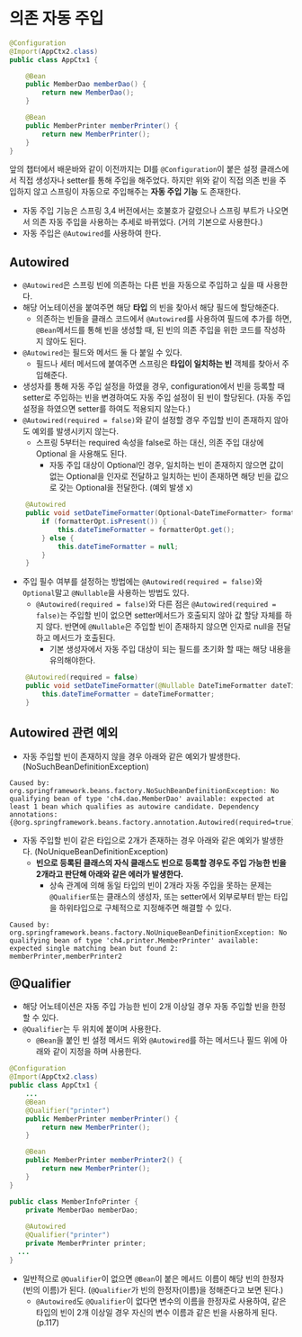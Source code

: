 # 의존 자동 주입
```java
@Configuration
@Import(AppCtx2.class)
public class AppCtx1 {

    @Bean
    public MemberDao memberDao() {
        return new MemberDao();
    }

    @Bean
    public MemberPrinter memberPrinter() {
        return new MemberPrinter();
    }
}
```
앞의 챕터에서 배운바와 같이 이전까지는 DI를 `@Configuration`이 붙은 설정 클래스에서 직접 생성자나 setter를 통해 주입을 해주었다.
하지만 위와 같이 직접 의존 빈을 주입하지 않고 스프링이 자동으로 주입해주는 **자동 주입 기능** 도 존재한다. 

- 자동 주입 기능은 스프링 3,4 버전에서는 호불호가 갈렸으나 스프링 부트가 나오면서 의존 자동 주입을 사용하는 추세로 바뀌었다. (거의 기본으로 사용한다.)
- 자동 주입은 `@Autowired`를 사용하여 한다.

## Autowired
- `@Autowired`은 스프링 빈에 의존하는 다른 빈을 자동으로 주입하고 싶을 때 사용한다.
- 해당 어노테이션을 붙여주면 해당 **타입** 의 빈을 찾아서 해당 필드에 할당해준다.
  - 의존하는 빈들을 클래스 코드에서 `@Autowired`를 사용하여 필드에 추가를 하면, `@Bean`메서드를 통해 빈을 생성할 때, 된 빈의 의존 주입을 위한 코드를 작성하지 않아도 된다.
- `@Autowired`는 필드와 메서드 둘 다 붙일 수 있다.
  - 필드나 세터 메서드에 붙여주면 스프링은 **타입이 일치하는 빈** 객체를 찾아서 주입해준다.
- 생성자를 통해 자동 주입 설정을 하였을 경우, configuration에서 빈을 등록할 때 setter로 주입하는 빈을 변경하여도 자동 주입 설정이 된 빈이 할당된다. (자동 주입 설정을 하였으면 setter를 하여도 적용되지 않는다.)
- `@Autowired(required = false)`와 같이 설정할 경우 주입할 빈이 존재하지 않아도 예외를 발생시키지 않는다.
  - 스프링 5부터는 required 속성을 false로 하는 대신, 의존 주입 대상에 Optional 을 사용해도 된다.
    - 자동 주입 대상이 Optional인 경우, 일치하는 빈이 존재하지 않으면 값이 없는 Optional을 인자로 전달하고 일치하는 빈이 존재하면 해당 빈을 값으로 갖는 Optional을 전달한다. (예외 발생 x)
```java
    @Autowired
    public void setDateTimeFormatter(Optional<DateTimeFormatter> formatterOpt) {
        if (formatterOpt.isPresent()) {
            this.dateTimeFormatter = formatterOpt.get();
        } else {
            this.dateTimeFormatter = null;
        }
    }
```
- 주입 필수 여부를 설정하는 방법에는 `@Autowired(required = false)`와 `Optional`말고 `@Nullable`을 사용하는 방법도 있다.
  - `@Autowired(required = false)`와 다른 점은 `@Autowired(required = false)`는 주입할 빈이 없으면 setter메서드가 호출되지 않아 값 할당 자체를 하지 않다. 반면에 `@Nullable`은 주입할 빈이 존재하지 않으면 인자로 null을 전달하고 메서드가 호출된다.
    - 기본 생성자에서 자동 주입 대상이 되는 필드를 초기화 할 때는 해당 내용을 유의해야한다.
```java
    @Autowired(required = false)
    public void setDateTimeFormatter(@Nullable DateTimeFormatter dateTimeFormatter) {
        this.dateTimeFormatter = dateTimeFormatter;
    }
```
## Autowired 관련 예외
- 자동 주입할 빈이 존재하지 않을 경우 아래와 같은 예외가 발생한다. (NoSuchBeanDefinitionException)
```
Caused by: org.springframework.beans.factory.NoSuchBeanDefinitionException: No qualifying bean of type 'ch4.dao.MemberDao' available: expected at least 1 bean which qualifies as autowire candidate. Dependency annotations: {@org.springframework.beans.factory.annotation.Autowired(required=true)}
```
- 자동 주입할 빈이 같은 타입으로 2개가 존재하는 경우 아래와 같은 예외가 발생한다. (NoUniqueBeanDefinitionException)
  - **빈으로 등록된 클래스의 자식 클래스도 빈으로 등록할 경우도 주입 가능한 빈을 2개라고 판단해 아래와 같은 에러가 발생한다.**
    - 상속 관계에 의해 동일 타입의 빈이 2개라 자동 주입을 못하는 문제는 `@Qualifier`또는 클래스의 생성자, 또는 setter에서 외부로부터 받는 타입을 하위타입으로 구체적으로 지정해주면 해결할 수 있다.
```
Caused by: org.springframework.beans.factory.NoUniqueBeanDefinitionException: No qualifying bean of type 'ch4.printer.MemberPrinter' available: expected single matching bean but found 2: memberPrinter,memberPrinter2
```

## @Qualifier
- 해당 어노테이션은 자동 주입 가능한 빈이 2개 이상일 경우 자동 주입할 빈을 한정할 수 있다.
- `@Qualifier`는 두 위치에 붙이며 사용한다.
  - `@Bean`을 붙인 빈 설정 메서드 위와 `@Autowired`를 하는 메서드나 필드 위에 아래와 같이 지정을 하며 사용한다.

```java
@Configuration
@Import(AppCtx2.class)
public class AppCtx1 {
    ...
    @Bean
    @Qualifier("printer")
    public MemberPrinter memberPrinter() {
        return new MemberPrinter();
    }

    @Bean
    public MemberPrinter memberPrinter2() {
        return new MemberPrinter();
    }
}

public class MemberInfoPrinter { 
    private MemberDao memberDao;
    
    @Autowired
    @Qualifier("printer")
    private MemberPrinter printer;
  ...
}
```

- 일반적으로 `@Qualifier`이 없으면 `@Bean`이 붙은 메서드 이름이 해당 빈의 한정자(빈의 이름)가 된다. (`@Qualifier`가 빈의 한정자(이름)을 정해준다고 보면 된다.)
  - `@Autowired`도 `@Qualifier`이 없다면 변수의 이름을 한정자로 사용하여, 같은 타입의 빈이 2개 이상일 경우 자신의 변수 이름과 같은 빈을 사용하게 된다. (p.117)
